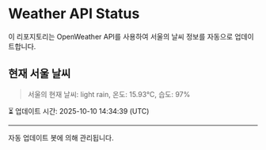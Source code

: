 
# Weather API Status

이 리포지토리는 OpenWeather API를 사용하여 서울의 날씨 정보를 자동으로 업데이트합니다.

## 현재 서울 날씨
> 서울의 현재 날씨: light rain, 온도: 15.93°C, 습도: 97%

⏳ 업데이트 시간: 2025-10-10 14:34:39 (UTC)

---
자동 업데이트 봇에 의해 관리됩니다.
